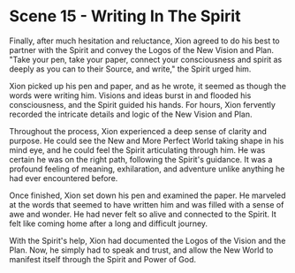 # Scene 15 - Writing In The Spirit

Finally, after much hesitation and reluctance, Xion agreed to do his best to partner with the Spirit and convey the Logos of the New Vision and Plan. "Take your pen, take your paper, connect your consciousness and spirit as deeply as you can to their Source, and write," the Spirit urged him.

Xion picked up his pen and paper, and as he wrote, it seemed as though the words were writing him. Visions and ideas burst in and flooded his consciousness, and the Spirit guided his hands. For hours, Xion fervently recorded the intricate details and logic of the New Vision and Plan.

Throughout the process, Xion experienced a deep sense of clarity and purpose. He could see the New and More Perfect World taking shape in his mind eye, and he could feel the Spirit articulating through him. He was certain he was on the right path, following the Spirit's guidance. It was a profound feeling of meaning, exhilaration, and adventure unlike anything he had ever encountered before. 

Once finished, Xion set down his pen and examined the paper. He marveled at the words that seemed to have written him and was filled with a sense of awe and wonder. He had never felt so alive and connected to the Spirit. It felt like coming home after a long and difficult journey. 

With the Spirit's help, Xion had documented the Logos of the Vision and the Plan. Now, he simply had to speak and trust, and allow the New World to manifest itself through the Spirit and Power of God. 

